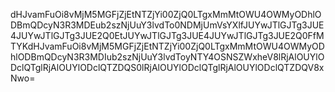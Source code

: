 dHJvamFuOi8vMjM5MGFjZjEtNTZjYi00ZjQ0LTgxMmMtOWU4OWMyODhlODBmQDcyN3R3MDEub2szNjUuY3lvdTo0NDMjUmVsYXlfJUYwJTlGJTg3JUE4JUYwJTlGJTg3JUE2Q0EtJUYwJTlGJTg3JUE4JUYwJTlGJTg3JUE2Q0FfMTYKdHJvamFuOi8vMjM5MGFjZjEtNTZjYi00ZjQ0LTgxMmMtOWU4OWMyODhlODBmQDcyN3R3MDIub2szNjUuY3lvdToyNTY4OSNSZWxheV8lRjAlOUYlODclQTglRjAlOUYlODclQTZDQS0lRjAlOUYlODclQTglRjAlOUYlODclQTZDQV8xNwo=